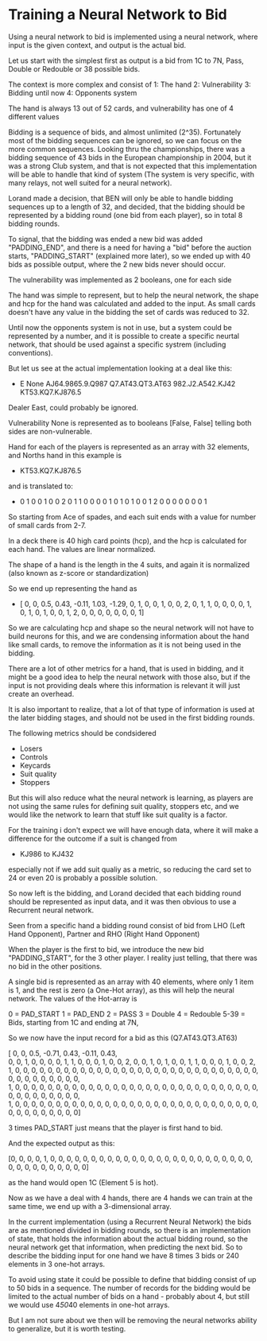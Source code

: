 # Training a Neural Network to Bid

Using a neural network to bid is implemented using a neural network, where input is the given context, and output is the actual bid.

Let us start with the simplest first as output is a bid from 1C to 7N, Pass, Double or Redouble or 38 possible bids.

The context is more complex and consist of
1: The hand
2: Vulnerability
3: Bidding until now
4: Opponents system

The hand is always 13 out of 52 cards, and vulnerability has one of 4 different values

Bidding is a sequence of bids, and almost unlimited (2^35). Fortunately most of the bidding sequences can be ignored, so we can focus on the more common sequences. Looking thru the championships, there was a bidding sequence of 43 bids in the European championship in 2004, but it was a strong Club system, and that is not expected that this implementation will be able to handle that kind of system (The system is very specific, with many relays, not well suited for a neural network).

Lorand made a decision, that BEN will only be able to handle bidding sequences up to a length of 32, and decided, that the bidding should be represented by a bidding round (one bid from each player), so in total 8 bidding rounds.

To signal, that the bidding was ended a new bid was added "PADDING_END", and there is a need for having a "bid" before the auction starts, "PADDING_START" (explained more later), so we ended up with 40 bids as possible output, where the 2 new bids never should occur.

The vulnerability was implemented as 2 booleans, one for each side

The hand was simple to represent, but to help the neural network, the shape and hcp for the hand was calculated and added to the input. As small cards doesn't have any value in the bidding the set of cards was reduced to 32.

Until now the opponents system is not in use, but a system could be represented by a number, and it is possible to create a specific neurtal network, that should be used against a specific systrem (including conventions).

But let us see at the actual implementation looking at a deal like this:

- E None AJ64.9865.9.Q987 Q7.AT43.QT3.AT63 982.J2.A542.KJ42 KT53.KQ7.KJ876.5

Dealer East, could probably be ignored.

Vulnerability None is represented as to booleans [False, False] telling both sides are non-vulnerable.

Hand for each of the players is represented as an array with 32 elements, and Norths hand in this example is

- KT53.KQ7.KJ876.5

and is translated to:

- 0 1 0 0 1 0 0 2 0 1 1 0 0 0 0 1 0 1 0 1 0 0 1 2 0 0 0 0 0 0 0 1

So starting from Ace of spades, and each suit ends with a value for number of small cards from 2-7.

In a deck there is 40 high card points (hcp), and the hcp is calculated for each hand. The values are linear normalized.

The shape of a hand is the length in the 4 suits, and again it is normalized (also known as z-score or standardization)

So we end up representing the hand as

- [ 0, 0, 0.5, 0.43, -0.11, 1.03, -1.29, 0, 1, 0, 0, 1, 0, 0, 2, 0, 1, 1, 0, 0, 0, 0, 1, 0, 1, 0, 1, 0, 0, 1, 2, 0, 0, 0, 0, 0, 0, 0, 1]

So we are calculating hcp and shape so the neural network will not have to build neurons for this, and we are condensing information about the hand like small cards, to remove the information as it is not being used in the bidding.

There are a lot of other metrics for a hand, that is used in bidding, and it might be a good idea to help the neural network with those also, but if the input is not providing deals where this information is relevant it will just create an overhead.

It is also important to realize, that a lot of that type of information is used at the later bidding stages, and should not be used in the first bidding rounds.

The following metrics should be condsidered

- Losers
- Controls
- Keycards
- Suit quality
- Stoppers

But this will also reduce what the neural network is learning, as players are not using the same rules for defining suit quality, stoppers etc, and we would like the network to learn that stuff like suit quality is a factor.

For the training i don't expect we will have enough data, where it will make a difference for the outcome if a suit is changed from

- KJ986 to KJ432

especially not if we add suit qualiy as a metric, so reducing the card set to 24 or even 20 is probably a possible solution.

So now left is the bidding, and Lorand decided that each bidding round should be represented as input data, and it was then obvious to use a Recurrent neural network.

Seen from a specific hand a bidding round consist of bid from LHO (Left Hand Opponent), Partner and RHO (Right Hand Opponent)

When the player is the first to bid, we introduce the new bid "PADDING_START", for the 3 other player. I reality just telling, that there was no bid in the other positions.

A single bid is represented as an array with 40 elements, where only 1 item is 1, and the rest is zero (a One-Hot array), as this will help the neural network. The values of the Hot-array is

0 = PAD_START
1 = PAD_END
2 = PASS
3 = Double
4 = Redouble
5-39 = Bids, starting from 1C and ending at 7N,

So we now have the input record for a bid as this (Q7.AT43.QT3.AT63)

[ 0, 0, 0.5, -0.71, 0.43, -0.11, 0.43,  
   0, 0, 1, 0, 0, 0, 0, 1, 1, 0, 0, 0, 1, 0, 0, 2, 0, 0, 1, 0, 1, 0, 0, 1, 1, 0, 0, 0, 1, 0, 0, 2,  
   1, 0, 0, 0, 0, 0, 0, 0, 0, 0, 0, 0, 0, 0, 0, 0, 0, 0, 0, 0, 0, 0, 0, 0, 0, 0, 0, 0, 0, 0, 0, 0, 0, 0, 0, 0, 0, 0, 0, 0,  
   1, 0, 0, 0, 0, 0, 0, 0, 0, 0, 0, 0, 0, 0, 0, 0, 0, 0, 0, 0, 0, 0, 0, 0, 0, 0, 0, 0, 0, 0, 0, 0, 0, 0, 0, 0, 0, 0, 0, 0,  
   1, 0, 0, 0, 0, 0, 0, 0, 0, 0, 0, 0, 0, 0, 0, 0, 0, 0, 0, 0, 0, 0, 0, 0, 0, 0, 0, 0, 0, 0, 0, 0, 0, 0, 0, 0, 0, 0, 0, 0]

3 times PAD_START just means that the player is first hand to bid.

And the expected output as this:

[0, 0, 0, 0, 1, 0, 0, 0, 0, 0, 0, 0, 0, 0, 0, 0, 0, 0, 0, 0, 0, 0, 0, 0, 0, 0, 0, 0, 0, 0, 0, 0, 0, 0, 0, 0, 0, 0, 0, 0]

as the hand would open 1C (Element 5 is hot).

Now as we have a deal with 4 hands, there are 4 hands we can train at the same time, we end up with a 3-dimensional array.

In the current implementation (using a Recurrent Neural Network) the bids are as mentioned divided in bidding rounds, so there is an implementation of state, that holds the information about the actual bidding round, so the neural network get that information, when predicting the next bid. So to describe the bidding input for one hand we have 8 times 3 bids or 240 elements in 3 one-hot arrays.

To avoid using state it could be possible to define that bidding consist of up to 50 bids in a sequence. The number of records for the bidding would be limited to the actual number of bids on a hand - probably about 4, but still we would use 4*50*40 elements in one-hot arrays.

But I am not sure about we then will be removing the neural networks ability to generalize, but it is worth testing.














